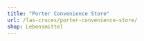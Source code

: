 ```yaml
---
title: "Porter Convenience Store"
url: /las-cruces/porter-convenience-store/
shop: Lebensmittel
---
```

